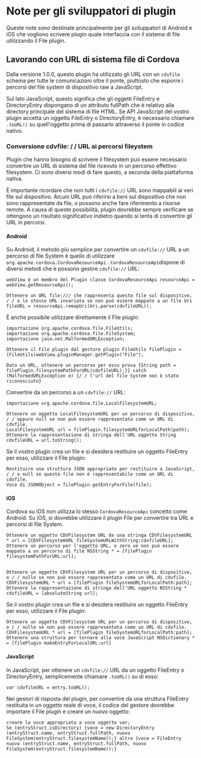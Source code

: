 <!---
    Licensed to the Apache Software Foundation (ASF) under one
    or more contributor license agreements.  See the NOTICE file
    distributed with this work for additional information
    regarding copyright ownership.  The ASF licenses this file
    to you under the Apache License, Version 2.0 (the
    "License"); you may not use this file except in compliance
    with the License.  You may obtain a copy of the License at

      http://www.apache.org/licenses/LICENSE-2.0

    Unless required by applicable law or agreed to in writing,
    software distributed under the License is distributed on an
    "AS IS" BASIS, WITHOUT WARRANTIES OR CONDITIONS OF ANY
    KIND, either express or implied.  See the License for the
    specific language governing permissions and limitations
    under the License.
-->

# Note per gli sviluppatori di plugin

Queste note sono destinate principalmente per gli sviluppatori di Android e iOS che vogliono scrivere plugin quale interfaccia con il sistema di file utilizzando il File plugin.

## Lavorando con URL di sistema file di Cordova

Dalla versione 1.0.0, questo plugin ha utilizzato gli URL con un `cdvfile` schema per tutte le comunicazioni oltre il ponte, piuttosto che esporre i percorsi del file system di dispositivo raw a JavaScript.

Sul lato JavaScript, questo significa che gli oggetti FileEntry e DirectoryEntry dispongano di un attributo fullPath che è relativo alla directory principale del sistema di file HTML. Se API JavaScript del vostro plugin accetta un oggetto FileEntry o DirectoryEntry, è necessario chiamare `.toURL()` su quell'oggetto prima di passarlo attraverso il ponte in codice nativo.

### Conversione cdvfile: / / URL ai percorsi fileystem

Plugin che hanno bisogno di scrivere il filesystem può essere necessario convertire un URL di sistema del file ricevuto in un percorso effettivo filesystem. Ci sono diversi modi di fare questo, a seconda della piattaforma nativa.

È importante ricordare che non tutti i `cdvfile://` URL sono mappabili ai veri file sul dispositivo. Alcuni URL può riferirsi a beni sul dispositivo che non sono rappresentate da file, o possono anche fare riferimento a risorse remote. A causa di queste possibilità, plugin dovrebbe sempre verificare se ottengono un risultato significativo indietro quando si tenta di convertire gli URL in percorsi.

#### Android

Su Android, il metodo più semplice per convertire un `cdvfile://` URL a un percorso di file System è quello di utilizzare `org.apache.cordova.CordovaResourceApi` . `CordovaResourceApi`dispone di diversi metodi che è possono gestire `cdvfile://` URL:

    webView è un membro del Plugin classe CordovaResourceApi resourceApi = webView.getResourceApi();
    
    Ottenere un URL file:/// che rappresenta questo file sul dispositivo, / / o lo stesso URL invariata se non può essere mappato a un file Uri fileURL = resourceApi.remapUri(Uri.parse(cdvfileURL));
    

È anche possibile utilizzare direttamente il File plugin:

    importazione org.apache.cordova.file.FileUtils;
    importazione org.apache.cordova.file.FileSystem;
    importazione java.net.MalformedURLException;
    
    Ottenere il File plugin dal gestore plugin FileUtils filePlugin = (FileUtils)webView.pluginManager.getPlugin("File");
    
    Dato un URL, ottenere un percorso per esso prova {String path = filePlugin.filesystemPathForURL(cdvfileURL);}} catch (MalformedURLException e) {/ / l'url del file System non è stato riconosciuto}
    

Convertire da un percorso a un `cdvfile://` URL:

    importazione org.apache.cordova.file.LocalFilesystemURL;
    
    Ottenere un oggetto LocalFilesystemURL per un percorso di dispositivo, / / oppure null se non può essere rappresentata come un URL di cdvfile.
    LocalFilesystemURL url = filePlugin.filesystemURLforLocalPath(path);
    Ottenere la rappresentazione di stringa dell'URL oggetto String cdvfileURL = url.toString();
    

Se il vostro plugin crea un file e si desidera restituire un oggetto FileEntry per esso, utilizzare il File plugin:

    Restituire una struttura JSON appropriato per restituire a JavaScript, / / o null se questo file non è rappresentabile come un URL di cdvfile.
    Voce di JSONObject = filePlugin.getEntryForFile(file);
    

#### iOS

Cordova su iOS non utilizza lo stesso `CordovaResourceApi` concetto come Android. Su iOS, si dovrebbe utilizzare il plugin File per convertire tra URL e percorsi di file System.

    Ottenere un oggetto CDVFilesystem URL da una stringa CDVFilesystemURL * url = [CDVFilesystemURL fileSystemURLWithString:cdvfileURL];
    Ottenere un percorso per l'oggetto URL, o zero se non può essere mappato a un percorso di file NSString * = [filePlugin filesystemPathForURL:url];
    
    
    Ottenere un oggetto CDVFilesystem URL per un percorso di dispositivo, o / / nullo se non può essere rappresentata come un URL di cdvfile.
    CDVFilesystemURL * url = [filePlugin fileSystemURLforLocalPath:path];
    Ottenere la rappresentazione di stringa dell'URL oggetto NSString * cdvfileURL = [absoluteString url];
    

Se il vostro plugin crea un file e si desidera restituire un oggetto FileEntry per esso, utilizzare il File plugin:

    Ottenere un oggetto CDVFilesystem URL per un percorso di dispositivo, o / / nullo se non può essere rappresentata come un URL di cdvfile.
    CDVFilesystemURL * url = [filePlugin fileSystemURLforLocalPath:path];
    Ottenere una struttura per tornare alla voce JavaScript NSDictionary * = [filePlugin makeEntryForLocalURL:url]
    

#### JavaScript

In JavaScript, per ottenere un `cdvfile://` URL da un oggetto FileEntry o DirectoryEntry, semplicemente chiamare `.toURL()` su di esso:

    var cdvfileURL = entry.toURL();
    

Nei gestori di risposta del plugin, per convertire da una struttura FileEntry restituita in un oggetto reale di voce, il codice del gestore dovrebbe importare il File plugin e creare un nuovo oggetto:

    creare la voce appropriata a voce oggetto var;
    Se (entryStruct.isDirectory) {voce = new DirectoryEntry (entryStruct.name, entryStruct.fullPath, nuovo FileSystem(entryStruct.filesystemName));} altro {voce = FileEntry nuovo (entryStruct.name, entryStruct.fullPath, nuovo FileSystem(entryStruct.filesystemName));}